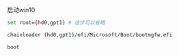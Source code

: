 启动win10

```sh
set root=(hd0,gpt1) # 这步可以省略
```

```sh
chainloader (hd0,gpt1)/efi/Microsoft/Boot/bootmgfw.efi
```

```sh
boot
```

